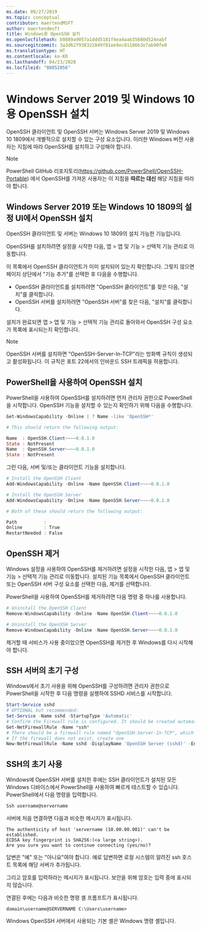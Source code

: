 ```yaml
---
ms.date: 09/27/2019
ms.topic: conceptual
contributor: maertendMSFT
author: maertendmsft
title: Windows용 OpenSSH 설치
ms.openlocfilehash: b9889a9057a1ddd5181f4ea4aab35680d524eabf
ms.sourcegitcommit: 3a3d62f938322849f81ee9ec01186b3e7ab90fe0
ms.translationtype: HT
ms.contentlocale: ko-KR
ms.lasthandoff: 04/23/2020
ms.locfileid: "80852056"
---
```

# <a name="installation-of-openssh-for-windows-server-2019-and-windows-10"></a>Windows Server 2019 및 Windows 10용 OpenSSH 설치 #

OpenSSH 클라이언트 및 OpenSSH 서버는 Windows Server 2019 및 Windows 10 1809에서 개별적으로 설치할 수 있는 구성 요소입니다.
이러한 Windows 버전 사용자는 지침에 따라 OpenSSH를 설치하고 구성해야 합니다. 

> [!NOTE] 
> PowerShell GitHub 리포지토리(https://github.com/PowerShell/OpenSSH-Portable) 에서 OpenSSH를 가져온 사용자는 이 지침을 __따르는 대신__ 해당 지침을 따라야 합니다. 


## <a name="installing-openssh-from-the-settings-ui-on-windows-server-2019-or-windows-10-1809"></a>Windows Server 2019 또는 Windows 10 1809의 설정 UI에서 OpenSSH 설치

OpenSSH 클라이언트 및 서버는 Windows 10 1809의 설치 가능한 기능입니다. 

OpenSSH를 설치하려면 설정을 시작한 다음, 앱 > 앱 및 기능 > 선택적 기능 관리로 이동합니다. 

이 목록에서 OpenSSH 클라이언트가 이미 설치되어 있는지 확인합니다. 그렇지 않으면 페이지 상단에서 "기능 추가"를 선택한 후 다음을 수행합니다. 

* OpenSSH 클라이언트를 설치하려면 "OpenSSH 클라이언트"를 찾은 다음, "설치"를 클릭합니다. 
* OpenSSH 서버를 설치하려면 "OpenSSH 서버"를 찾은 다음, "설치"를 클릭합니다. 

설치가 완료되면 앱 > 앱 및 기능 > 선택적 기능 관리로 돌아와서 OpenSSH 구성 요소가 목록에 표시되는지 확인합니다.

> [!NOTE]
> OpenSSH 서버를 설치하면 "OpenSSH-Server-In-TCP"라는 방화벽 규칙이 생성되고 활성화됩니다. 이 규칙은 포트 22에서의 인바운드 SSH 트래픽을 허용합니다. 

## <a name="installing-openssh-with-powershell"></a>PowerShell을 사용하여 OpenSSH 설치 

PowerShell을 사용하여 OpenSSH를 설치하려면 먼저 관리자 권한으로 PowerShell을 시작합니다.
OpenSSH 기능을 설치할 수 있는지 확인하기 위해 다음을 수행합니다.

```powershell
Get-WindowsCapability -Online | ? Name -like 'OpenSSH*'

# This should return the following output:

Name  : OpenSSH.Client~~~~0.0.1.0
State : NotPresent
Name  : OpenSSH.Server~~~~0.0.1.0
State : NotPresent
```

그런 다음, 서버 및/또는 클라이언트 기능을 설치합니다.

```powershell
# Install the OpenSSH Client
Add-WindowsCapability -Online -Name OpenSSH.Client~~~~0.0.1.0

# Install the OpenSSH Server
Add-WindowsCapability -Online -Name OpenSSH.Server~~~~0.0.1.0

# Both of these should return the following output:

Path          :
Online        : True
RestartNeeded : False
```

## <a name="uninstalling-openssh"></a>OpenSSH 제거

Windows 설정을 사용하여 OpenSSH를 제거하려면 설정을 시작한 다음, 앱 > 앱 및 기능 > 선택적 기능 관리로 이동합니다. 설치된 기능 목록에서 OpenSSH 클라이언트 또는 OpenSSH 서버 구성 요소를 선택한 다음, 제거를 선택합니다.

PowerShell을 사용하여 OpenSSH를 제거하려면 다음 명령 중 하나를 사용합니다.

```powershell
# Uninstall the OpenSSH Client
Remove-WindowsCapability -Online -Name OpenSSH.Client~~~~0.0.1.0

# Uninstall the OpenSSH Server
Remove-WindowsCapability -Online -Name OpenSSH.Server~~~~0.0.1.0
```

제거할 때 서비스가 사용 중이었으면 OpenSSH를 제거한 후 Windows를 다시 시작해야 합니다.


## <a name="initial-configuration-of-ssh-server"></a>SSH 서버의 초기 구성

Windows에서 초기 사용을 위해 OpenSSH를 구성하려면 관리자 권한으로 PowerShell을 시작한 후 다음 명령을 실행하여 SSHD 서비스를 시작합니다.

```powershell
Start-Service sshd
# OPTIONAL but recommended:
Set-Service -Name sshd -StartupType 'Automatic'
# Confirm the Firewall rule is configured. It should be created automatically by setup. 
Get-NetFirewallRule -Name *ssh*
# There should be a firewall rule named "OpenSSH-Server-In-TCP", which should be enabled
# If the firewall does not exist, create one
New-NetFirewallRule -Name sshd -DisplayName 'OpenSSH Server (sshd)' -Enabled True -Direction Inbound -Protocol TCP -Action Allow -LocalPort 22
```

## <a name="initial-use-of-ssh"></a>SSH의 초기 사용

Windows에 OpenSSH 서버를 설치한 후에는 SSH 클라이언트가 설치된 모든 Windows 디바이스에서 PowerShell을 사용하여 빠르게 테스트할 수 있습니다. PowerShell에서 다음 명령을 입력합니다. 

```powershell
Ssh username@servername
```

서버에 처음 연결하면 다음과 비슷한 메시지가 표시됩니다.

```
The authenticity of host 'servername (10.00.00.001)' can't be established.
ECDSA key fingerprint is SHA256:(<a large string>).
Are you sure you want to continue connecting (yes/no)?
```

답변은 "예" 또는 "아니요"여야 합니다. 예로 답변하면 로컬 시스템의 알려진 ssh 호스트 목록에 해당 서버가 추가됩니다.

그리고 암호를 입력하라는 메시지가 표시됩니다. 보안을 위해 암호는 입력 중에 표시되지 않습니다. 

연결된 후에는 다음과 비슷한 명령 셸 프롬프트가 표시됩니다.

```
domain\username@SERVERNAME C:\Users\username>
```

Windows OpenSSH 서버에서 사용되는 기본 셸은 Windows 명령 셸입니다. 

